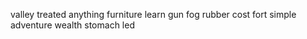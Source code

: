 valley treated anything furniture learn gun fog rubber cost fort simple adventure wealth stomach led